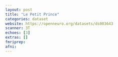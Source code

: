 ```yaml
---
layout: post
title: "Le Petit Prince"
categories: dataset
website: https://openneuro.org/datasets/ds003643
scanner: 3T
echoes: [3]
extras: []
fmriprep:
afni:
---
```


